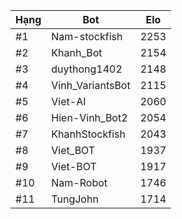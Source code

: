 Hạng|Bot|Elo
---|---|---
#1|Nam-stockfish|2253
#2|Khanh_Bot|2154
#3|duythong1402|2148
#4|Vinh_VariantsBot|2115
#5|Viet-AI|2060
#6|Hien-Vinh_Bot2|2054
#7|KhanhStockfish|2043
#8|Viet_BOT|1937
#9|Viet-BOT|1917
#10|Nam-Robot|1746
#11|TungJohn|1714
